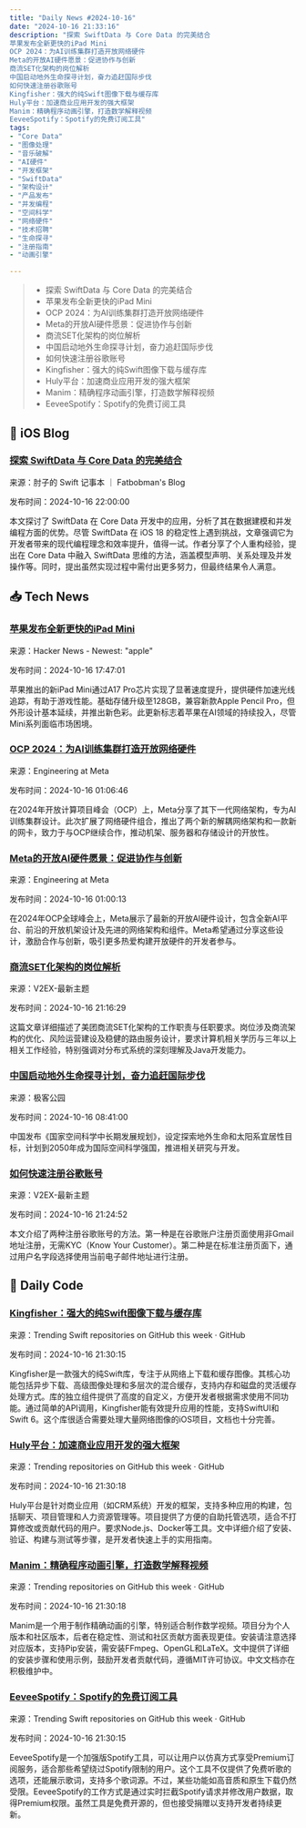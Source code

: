 ```yaml
---
title: "Daily News #2024-10-16"
date: "2024-10-16 21:33:16"
description: "探索 SwiftData 与 Core Data 的完美结合
苹果发布全新更快的iPad Mini
OCP 2024：为AI训练集群打造开放网络硬件
Meta的开放AI硬件愿景：促进协作与创新
商流SET化架构的岗位解析
中国启动地外生命探寻计划，奋力追赶国际步伐
如何快速注册谷歌账号
Kingfisher：强大的纯Swift图像下载与缓存库
Huly平台：加速商业应用开发的强大框架
Manim：精确程序动画引擎，打造数学解释视频
EeveeSpotify：Spotify的免费订阅工具"
tags: 
- "Core Data"
- "图像处理"
- "音乐破解"
- "AI硬件"
- "开发框架"
- "SwiftData"
- "架构设计"
- "产品发布"
- "并发编程"
- "空间科学"
- "网络硬件"
- "技术招聘"
- "生命探寻"
- "注册指南"
- "动画引擎"

---
```


> - 探索 SwiftData 与 Core Data 的完美结合
> - 苹果发布全新更快的iPad Mini
> - OCP 2024：为AI训练集群打造开放网络硬件
> - Meta的开放AI硬件愿景：促进协作与创新
> - 商流SET化架构的岗位解析
> - 中国启动地外生命探寻计划，奋力追赶国际步伐
> - 如何快速注册谷歌账号
> - Kingfisher：强大的纯Swift图像下载与缓存库
> - Huly平台：加速商业应用开发的强大框架
> - Manim：精确程序动画引擎，打造数学解释视频
> - EeveeSpotify：Spotify的免费订阅工具

## 🍎 iOS Blog

### [探索 SwiftData 与 Core Data 的完美结合](https://fatbobman.com/zh/posts/reinventing-core-data-development-with-swiftdata-principles/)

来源：肘子的 Swift 记事本 ｜ Fatbobman's Blog

发布时间：2024-10-16 22:00:00

本文探讨了 SwiftData 在 Core Data 开发中的应用，分析了其在数据建模和并发编程方面的优势。尽管 SwiftData 在 iOS 18 的稳定性上遇到挑战，文章强调它为开发者带来的现代编程理念和效率提升，值得一试。作者分享了个人重构经验，提出在 Core Data 中融入 SwiftData 思维的方法，涵盖模型声明、关系处理及并发操作等。同时，提出虽然实现过程中需付出更多努力，但最终结果令人满意。

## 📥 Tech News

### [苹果发布全新更快的iPad Mini](https://www.theverge.com/2024/10/15/24268079/apple-ipad-mini-2024-specs-price)

来源：Hacker News - Newest: "apple"

发布时间：2024-10-16 17:47:01

苹果推出的新iPad Mini通过A17 Pro芯片实现了显著速度提升，提供硬件加速光线追踪，有助于游戏性能。基础存储升级至128GB，兼容新款Apple Pencil Pro，但外形设计基本延续，并推出新色彩。此更新标志着苹果在AI领域的持续投入，尽管Mini系列面临市场困境。

### [OCP 2024：为AI训练集群打造开放网络硬件](https://engineering.fb.com/2024/10/15/data-infrastructure/open-future-networking-hardware-ai-ocp-2024-meta/)

来源：Engineering at Meta

发布时间：2024-10-16 01:06:46

在2024年开放计算项目峰会（OCP）上，Meta分享了其下一代网络架构，专为AI训练集群设计。此次扩展了网络硬件组合，推出了两个新的解耦网络架构和一款新的网卡，致力于与OCP继续合作，推动机架、服务器和存储设计的开放性。

### [Meta的开放AI硬件愿景：促进协作与创新](https://engineering.fb.com/2024/10/15/data-infrastructure/metas-open-ai-hardware-vision/)

来源：Engineering at Meta

发布时间：2024-10-16 01:00:13

在2024年OCP全球峰会上，Meta展示了最新的开放AI硬件设计，包含全新AI平台、前沿的开放机架设计及先进的网络架构和组件。Meta希望通过分享这些设计，激励合作与创新，吸引更多热爱构建开放硬件的开发者参与。

### [商流SET化架构的岗位解析](https://www.v2ex.com/t/1080957)

来源：V2EX-最新主题

发布时间：2024-10-16 21:16:29

这篇文章详细描述了美团商流SET化架构的工作职责与任职要求。岗位涉及商流架构的优化、风险运营建设及稳健的路由服务设计，要求计算机相关学历与三年以上相关工作经验，特别强调对分布式系统的深刻理解及Java开发能力。

### [中国启动地外生命探寻计划，奋力追赶国际步伐](http://www.geekpark.net/news/341838)

来源：极客公园

发布时间：2024-10-16 08:41:00

中国发布《国家空间科学中长期发展规划》，设定探索地外生命和太阳系宜居性目标，计划到2050年成为国际空间科学强国，推进相关研究与开发。

### [如何快速注册谷歌账号](https://www.v2ex.com/t/1080959)

来源：V2EX-最新主题

发布时间：2024-10-16 21:24:52

本文介绍了两种注册谷歌账号的方法。第一种是在谷歌账户注册页面使用非Gmail地址注册，无需KYC（Know Your Customer）。第二种是在标准注册页面下，通过用户名字段选择使用当前电子邮件地址进行注册。

## 💾 Daily Code

### [Kingfisher：强大的纯Swift图像下载与缓存库](https://github.com/onevcat/Kingfisher)

来源：Trending Swift repositories on GitHub this week · GitHub

发布时间：2024-10-16 21:30:15

Kingfisher是一款强大的纯Swift库，专注于从网络上下载和缓存图像。其核心功能包括异步下载、高级图像处理和多层次的混合缓存，支持内存和磁盘的灵活缓存处理方式。库的独立组件提供了高度的自定义，方便开发者根据需求使用不同功能。通过简单的API调用，Kingfisher能有效提升应用的性能，支持SwiftUI和Swift 6。这个库很适合需要处理大量网络图像的iOS项目，文档也十分完善。

### [Huly平台：加速商业应用开发的强大框架](https://github.com/hcengineering/platform)

来源：Trending repositories on GitHub this week · GitHub

发布时间：2024-10-16 21:30:18

Huly平台是针对商业应用（如CRM系统）开发的框架，支持多种应用的构建，包括聊天、项目管理和人力资源管理等。项目提供了方便的自助托管选项，适合不打算修改或贡献代码的用户。要求Node.js、Docker等工具。文中详细介绍了安装、验证、构建与测试等步骤，是开发者快速上手的实用指南。

### [Manim：精确程序动画引擎，打造数学解释视频](https://github.com/3b1b/manim)

来源：Trending repositories on GitHub this week · GitHub

发布时间：2024-10-16 21:30:18

Manim是一个用于制作精确动画的引擎，特别适合制作数学视频。项目分为个人版本和社区版本，后者在稳定性、测试和社区贡献方面表现更佳。安装请注意选择对应版本，支持Pip安装，需安装FFmpeg、OpenGL和LaTeX。文中提供了详细的安装步骤和使用示例，鼓励开发者贡献代码，遵循MIT许可协议。中文文档亦在积极维护中。

### [EeveeSpotify：Spotify的免费订阅工具](https://github.com/whoeevee/EeveeSpotify)

来源：Trending Swift repositories on GitHub this week · GitHub

发布时间：2024-10-16 21:30:15

EeveeSpotify是一个加强版Spotify工具，可以让用户以仿真方式享受Premium订阅服务，适合那些希望绕过Spotify限制的用户。这个工具不仅提供了免费听歌的选项，还能展示歌词，支持多个歌词源。不过，某些功能如高音质和原生下载仍然受限。EeveeSpotify的工作方式是通过实时拦截Spotify请求并修改用户数据，取得Premium权限。虽然工具是免费开源的，但也接受捐赠以支持开发者持续更新。
